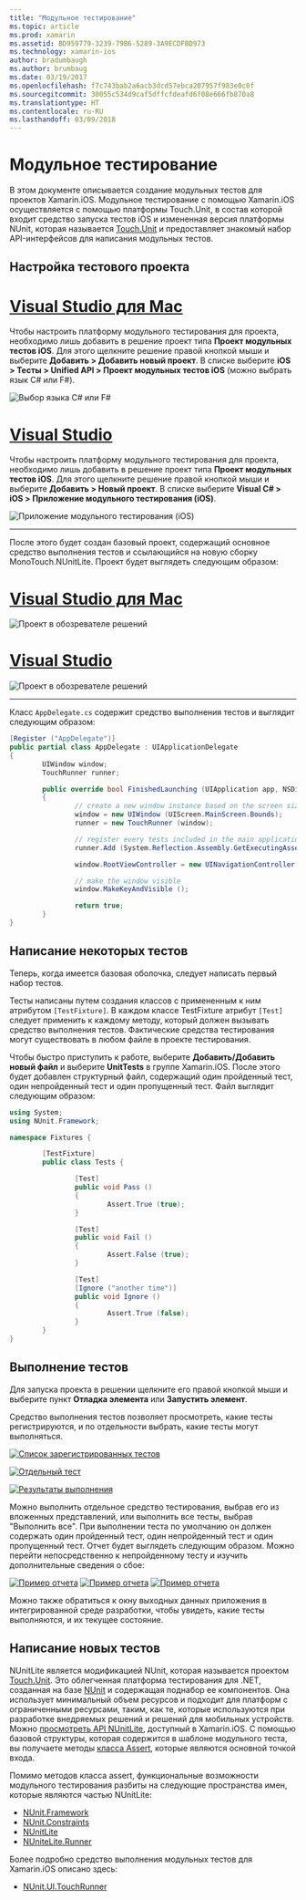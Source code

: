 ```yaml
---
title: "Модульное тестирование"
ms.topic: article
ms.prod: xamarin
ms.assetid: BD959779-3239-79B6-5289-3A9ECDFBD973
ms.technology: xamarin-ios
author: bradumbaugh
ms.author: brumbaug
ms.date: 03/19/2017
ms.openlocfilehash: f7c743bab2a6acb3dcd57ebca207957f983e0c0f
ms.sourcegitcommit: 30055c534d9caf5dffcfdeafd6f08e666fb870a8
ms.translationtype: HT
ms.contentlocale: ru-RU
ms.lasthandoff: 03/09/2018
---
```

# <a name="unit-testing"></a>Модульное тестирование

В этом документе описывается создание модульных тестов для проектов Xamarin.iOS.
Модульное тестирование с помощью Xamarin.iOS осуществляется с помощью платформы Touch.Unit, в состав которой входит средство запуска тестов iOS и измененная версия платформы NUnit, которая называется [Touch.Unit](https://github.com/xamarin/Touch.Unit) и предоставляет знакомый набор API-интерфейсов для написания модульных тестов.

## <a name="setting-up-a-test-project"></a>Настройка тестового проекта

# <a name="visual-studio-for-mactabvsmac"></a>[Visual Studio для Mac](#tab/vsmac)

Чтобы настроить платформу модульного тестирования для проекта, необходимо лишь добавить в решение проект типа **Проект модульных тестов iOS**. Для этого щелкните решение правой кнопкой мыши и выберите **Добавить > Добавить новый проект**. В списке выберите **iOS > Тесты > Unified API > Проект модульных тестов iOS** (можно выбрать язык C# или F#).

![](touch.unit-images/00.png "Выбор языка C# или F#")

# <a name="visual-studiotabvswin"></a>[Visual Studio](#tab/vswin)

Чтобы настроить платформу модульного тестирования для проекта, необходимо лишь добавить в решение проект типа **Проект модульных тестов iOS**. Для этого щелкните решение правой кнопкой мыши и выберите **Добавить > Новый проект**. В списке выберите **Visual C# > iOS > Приложение модульного тестирования (iOS)**.

![](touch.unit-images/00a.png "Приложение модульного тестирования (iOS)")

-----

После этого будет создан базовый проект, содержащий основное средство выполнения тестов и ссылающийся на новую сборку MonoTouch.NUnitLite. Проект будет выглядеть следующим образом:

# <a name="visual-studio-for-mactabvsmac"></a>[Visual Studio для Mac](#tab/vsmac)

![](touch.unit-images/01.png "Проект в обозревателе решений")

# <a name="visual-studiotabvswin"></a>[Visual Studio](#tab/vswin)

![](touch.unit-images/01a.png "Проект в обозревателе решений")

-----

Класс `AppDelegate.cs` содержит средство выполнения тестов и выглядит следующим образом:

```csharp
[Register ("AppDelegate")]
public partial class AppDelegate : UIApplicationDelegate
{
        UIWindow window;
        TouchRunner runner;

        public override bool FinishedLaunching (UIApplication app, NSDictionary options)
        {
                // create a new window instance based on the screen size
                window = new UIWindow (UIScreen.MainScreen.Bounds);
                runner = new TouchRunner (window);

                // register every tests included in the main application/assembly
                runner.Add (System.Reflection.Assembly.GetExecutingAssembly ());

                window.RootViewController = new UINavigationController (runner.GetViewController ());

                // make the window visible
                window.MakeKeyAndVisible ();

                return true;
        }
}
```

## <a name="writing-some-tests"></a>Написание некоторых тестов

Теперь, когда имеется базовая оболочка, следует написать первый набор тестов.

Тесты написаны путем создания классов с примененным к ним атрибутом `[TestFixture]`. В каждом классе TestFixture атрибут `[Test]` следует применить к каждому методу, который должен вызывать средство выполнения тестов. Фактические средства тестирования могут существовать в любом файле в проекте тестирования.

Чтобы быстро приступить к работе, выберите **Добавить/Добавить новый файл** и выберите **UnitTests** в группе Xamarin.iOS. После этого будет добавлен структурный файл, содержащий один пройденный тест, один непройденный тест и один пропущенный тест. Файл выглядит следующим образом:

```csharp
using System;
using NUnit.Framework;

namespace Fixtures {

        [TestFixture]
        public class Tests {

                [Test]
                public void Pass ()
                {
                        Assert.True (true);
                }

                [Test]
                public void Fail ()
                {
                        Assert.False (true);
                }

                [Test]
                [Ignore ("another time")]
                public void Ignore ()
                {
                        Assert.True (false);
                }
        }
}
```

## <a name="running-your-tests"></a>Выполнение тестов

Для запуска проекта в решении щелкните его правой кнопкой мыши и выберите пункт **Отладка элемента** или **Запустить элемент**.

Средство выполнения тестов позволяет просмотреть, какие тесты регистрируются, и по отдельности выбрать, какие тесты могут выполняться.

[![](touch.unit-images/02.png "Список зарегистрированных тестов")](touch.unit-images/02.png#lightbox) 

[![](touch.unit-images/03.png "Отдельный тест")](touch.unit-images/03.png#lightbox) 

[![](touch.unit-images/04.png "Результаты выполнения")](touch.unit-images/04.png#lightbox)

Можно выполнить отдельное средство тестирования, выбрав его из вложенных представлений, или выполнить все тесты, выбрав "Выполнить все". При выполнении теста по умолчанию он должен содержать один пройденный тест, один непройденный тест и один пропущенный тест. Отчет будет выглядеть следующим образом. Можно перейти непосредственно к непройденному тесту и изучить дополнительные сведения о сбое:

[![](touch.unit-images/05.png "Пример отчета")](touch.unit-images/05.png#lightbox) [![](touch.unit-images/05.png "Пример отчета")](touch.unit-images/05.png#lightbox) [![](touch.unit-images/05.png "Пример отчета")](touch.unit-images/05.png#lightbox)

Можно также обратиться к окну выходных данных приложения в интегрированной среде разработки, чтобы увидеть, какие тесты выполняются, и их текущее состояние.

## <a name="writing-new-tests"></a>Написание новых тестов

NUnitLite является модификацией NUnit, которая называется проектом [Touch.Unit](https://github.com/xamarin/Touch.Unit). Это облегченная платформа тестирования для .NET, созданная на базе [NUnit](http://nunit.com/) и содержащая поднабор ее компонентов.
Она использует минимальный объем ресурсов и подходит для платформ с ограниченными ресурсами, таким, как те, которые используются при разработке внедряемых решений и решений для мобильных устройств. Можно [просмотреть API NUnitLite](https://developer.xamarin.com/api/namespace/NUnitLite/), доступный в Xamarin.iOS. С помощью базовой структуры, которая содержится в шаблоне модульного теста, вы получаете методы [класса Assert](https://developer.xamarin.com/api/type/NUnit.Framework.Assert/), которые являются основной точкой входа.

Помимо методов класса assert, функциональные возможности модульного тестирования разбиты на следующие пространства имен, которые являются частью NUnitLite:

-   [NUnit.Framework](https://developer.xamarin.com/api/namespace/NUnit.Framework/)
-   [NUnit.Constraints](https://developer.xamarin.com/api/namespace/NUnit.Framework.Constraints/)
-   [NUnitLite](https://developer.xamarin.com/api/namespace/NUnitLite/)
-   [NUniteLite.Runner](https://developer.xamarin.com/api/namespace/NUnitLite.Runner/)


Более подробно средство выполнения модульных тестов для Xamarin.iOS описано здесь:

-   [NUnit.UI.TouchRunner](https://developer.xamarin.com/api/type/NUnit.UI.TouchRunner/)
